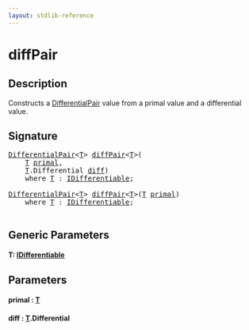 ```yaml
---
layout: stdlib-reference
---
```


# diffPair

## Description

Constructs a <span class='code'><a href="../types/differentialpair-0c/index" class="code_type">DifferentialPair</a></span> value from a primal value and a differential value.




## Signature 

<pre>
<a href="../types/differentialpair-0c/index" class="code_type">DifferentialPair</a>&lt;<a href="diffpair-4#typeparam-T" class="code_type">T</a>&gt; <a href="diffpair-4">diffPair</a>&lt;<a href="diffpair-4#typeparam-T" class="code_type">T</a>&gt;(
    <a href="diffpair-4#typeparam-T" class="code_type">T</a> <a href="diffpair-4#decl-primal" class="code_param">primal</a>,
    <a href="diffpair-4#typeparam-T" class="code_type">T</a>.Differential <a href="diffpair-4#decl-diff" class="code_param">diff</a>)
    <span class='code_keyword'>where</span> <a href="diffpair-4#typeparam-T" class="code_type">T</a> : <a href="../interfaces/idifferentiable-01/index" class="code_type">IDifferentiable</a>;

<a href="../types/differentialpair-0c/index" class="code_type">DifferentialPair</a>&lt;<a href="diffpair-4#typeparam-T" class="code_type">T</a>&gt; <a href="diffpair-4">diffPair</a>&lt;<a href="diffpair-4#typeparam-T" class="code_type">T</a>&gt;(<a href="diffpair-4#typeparam-T" class="code_type">T</a> <a href="diffpair-4#decl-primal" class="code_param">primal</a>)
    <span class='code_keyword'>where</span> <a href="diffpair-4#typeparam-T" class="code_type">T</a> : <a href="../interfaces/idifferentiable-01/index" class="code_type">IDifferentiable</a>;

</pre>

## Generic Parameters

####  <a id="typeparam-T"></a>T: [IDifferentiable](../interfaces/idifferentiable-01/index)

## Parameters

####  <a id="decl-primal"></a>primal  : [T](diffpair-4#typeparam-T)
####  <a id="decl-diff"></a>diff  : [T](diffpair-4#typeparam-T)\.Differential

